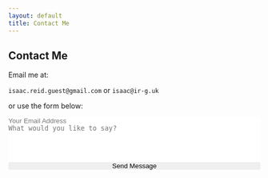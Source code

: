 ```yaml
---
layout: default
title: Contact Me
---
```


## Contact Me

Email me at:

`isaac.reid.guest@gmail.com` or `isaac@ir-g.uk`
   
or use the form below:

<div>
  <form action="https://formspree.io/{{ site.email }}" method="POST" class="form-stacked form-light">
    <input type="hidden" name="_next" value="{{site.url}}/m/email-thanks/" />
    <input type="text" name="email" style="width: 100%; resize: none; border: none; padding: 0;" placeholder="Your Email Address">
    <br>
    <textarea type="text" name="content" style="width: 100%; resize: none; border: none; padding: 0;" rows="5" placeholder="What would you like to say?"></textarea>
    <br>
    <input type="submit" style="width: 100%; resize: none; border: none; padding: 0;" value="Send Message">
  </form>
</div>
